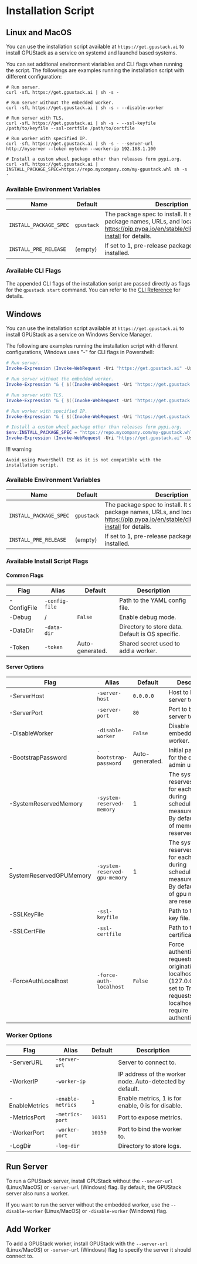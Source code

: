 # Installation Script

## Linux and MacOS

You can use the installation script available at `https://get.gpustack.ai` to install GPUStack as a service on systemd and launchd based systems.

You can set additonal environment viariables and CLI flags when running the script. The followings are examples running the installation script with different configuration:

```shell
# Run server.
curl -sfL https://get.gpustack.ai | sh -s -

# Run server without the embedded worker.
curl -sfL https://get.gpustack.ai | sh -s - --disable-worker

# Run server with TLS.
curl -sfL https://get.gpustack.ai | sh -s - --ssl-keyfile /path/to/keyfile --ssl-certfile /path/to/certfile

# Run worker with specified IP.
curl -sfL https://get.gpustack.ai | sh -s - --server-url http://myserver --token mytoken --worker-ip 192.168.1.100

# Install a custom wheel package other than releases form pypi.org.
curl -sfL https://get.gpustack.ai | INSTALL_PACKAGE_SPEC=https://repo.mycompany.com/my-gpustack.whl sh -s -
```

### Available Environment Variables

| Name                   | Default    | Description                                                                                                                                                     |
| ---------------------- | ---------- | --------------------------------------------------------------------------------------------------------------------------------------------------------------- |
| `INSTALL_PACKAGE_SPEC` | `gpustack` | The package spec to install. It supports PYPI package names, URLs, and local paths. See https://pip.pypa.io/en/stable/cli/pip_install/#pip-install for details. |
| `INSTALL_PRE_RELEASE`  | (empty)    | If set to 1, pre-release packages will be installed.                                                                                                            |

### Available CLI Flags

The appended CLI flags of the installation script are passed directly as flags for the `gpustack start` command. You can refer to the [CLI Reference](../cli-reference/start.md) for details.

## Windows

You can use the installation script available at `https://get.gpustack.ai` to install GPUStack as a service on Windows Service Manager.

The following are examples running the installation script with different configurations, Windows uses "-" for CLI flags in Powershell:

```powershell
# Run server.
Invoke-Expression (Invoke-WebRequest -Uri "https://get.gpustack.ai" -UseBasicParsing).Content

# Run server without the embedded worker.
Invoke-Expression "& { $((Invoke-WebRequest -Uri 'https://get.gpustack.ai' -UseBasicParsing).Content) } -disable-worker"

# Run server with TLS.
Invoke-Expression "& { $((Invoke-WebRequest -Uri 'https://get.gpustack.ai' -UseBasicParsing).Content) } -ssl-keyfile 'C:\path\to\keyfile' -ssl-certfile 'C:\path\to\certfile'"

# Run worker with specified IP.
Invoke-Expression "& { $((Invoke-WebRequest -Uri 'https://get.gpustack.ai' -UseBasicParsing).Content) } -server-url 'http://myserver' -token 'mytoken' -worker-ip '192.168.1.100'"

# Install a custom wheel package other than releases form pypi.org.
$env:INSTALL_PACKAGE_SPEC = "https://repo.mycompany.com/my-gpustack.whl"
Invoke-Expression (Invoke-WebRequest -Uri "https://get.gpustack.ai" -UseBasicParsing).Content
```

!!! warning

    Avoid using PowerShell ISE as it is not compatible with the installation script.

### Available Environment Variables

| Name                   | Default    | Description                                                                                                                                                     |
| ---------------------- | ---------- | --------------------------------------------------------------------------------------------------------------------------------------------------------------- |
| `INSTALL_PACKAGE_SPEC` | `gpustack` | The package spec to install. It supports PYPI package names, URLs, and local paths. See https://pip.pypa.io/en/stable/cli/pip_install/#pip-install for details. |
| `INSTALL_PRE_RELEASE`  | (empty)    | If set to 1, pre-release packages will be installed.                                                                                                            |

### Available Install Script Flags

#### Common Flags

| Flag        | Alias          | Default         | Description                                      |
| ----------- | -------------- | --------------- | ------------------------------------------------ |
| -ConfigFile | `-config-file` |                 | Path to the YAML config file.                    |
| -Debug      | /              | `False`         | Enable debug mode.                               |
| -DataDir    | `-data-dir`    |                 | Directory to store data. Default is OS specific. |
| -Token      | `-token`       | Auto-generated. | Shared secret used to add a worker.              |

#### Server Options

| Flag                     | Alias                         | Default         | Description                                                                                                                                         |
| ------------------------ | ----------------------------- | --------------- | --------------------------------------------------------------------------------------------------------------------------------------------------- |
| -ServerHost              | `-server-host`                | `0.0.0.0`       | Host to bind the server to.                                                                                                                         |
| -ServerPort              | `-server-port`                | `80`            | Port to bind the server to.                                                                                                                         |
| -DisableWorker           | `-disable-worker`             | `False`         | Disable embedded worker.                                                                                                                            |
| -BootstrapPassword       | `-bootstrap-password`         | Auto-generated. | Initial password for the default admin user.                                                                                                        |
| -SystemReservedMemory    | `-system-reserved-memory`     | 1               | The system reserves memory for each worker during scheduling, measured in GiB. By default, 1 GiB of memory are reserved.                            |
| -SystemReservedGPUMemory | `-system-reserved-gpu-memory` | 1               | The system reserves memory for each GPU during scheduling, measured in GiB. By default, 1 GiB of gpu memory are reserved.                           |
| -SSLKeyFile              | `-ssl-keyfile`                |                 | Path to the SSL key file.                                                                                                                           |
| -SSLCertFile             | `-ssl-certfile`               |                 | Path to the SSL certificate file.                                                                                                                   |
| -ForceAuthLocalhost      | `-force-auth-localhost`       | `False`         | Force authentication for requests originating from localhost (127.0.0.1).When set to True, all requests from localhost will require authentication. |

### Worker Options

| Flag           | Alias             | Default | Description                                              |
| -------------- | ----------------- | ------- | -------------------------------------------------------- |
| -ServerURL     | `-server-url`     |         | Server to connect to.                                    |
| -WorkerIP      | `-worker-ip`      |         | IP address of the worker node. Auto-detected by default. |
| -EnableMetrics | `-enable-metrics` | `1`     | Enable metrics, 1 is for enable, 0 is for disable.       |
| -MetricsPort   | `-metrics-port`   | `10151` | Port to expose metrics.                                  |
| -WorkerPort    | `-worker-port`    | `10150` | Port to bind the worker to.                              |
| -LogDir        | `-log-dir`        |         | Directory to store logs.                                 |

## Run Server

To run a GPUStack server, install GPUStack without the `--server-url` (Linux/MacOS) or `-server-url` (Windows) flag. By default, the GPUStack server also runs a worker.

If you want to run the server without the embedded worker, use the `--disable-worker` (Linux/MacOS) or `-disable-worker` (Windows) flag.

## Add Worker

To add a GPUStack worker, install GPUStack with the `--server-url` (Linux/MacOS) or `-server-url` (Windows) flag to specify the server it should connect to.
